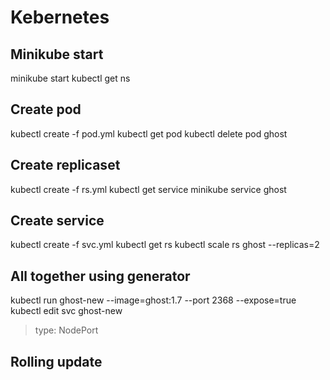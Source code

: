 # Kebernetes

## Minikube start
minikube start
kubectl get ns

## Create pod
kubectl create -f pod.yml
kubectl get pod
kubectl delete pod ghost

## Create replicaset
kubectl create -f rs.yml
kubectl get service
minikube service ghost

## Create service
kubectl create -f svc.yml
kubectl get rs
kubectl scale rs ghost --replicas=2

## All together using generator
kubectl run ghost-new --image=ghost:1.7 --port 2368 --expose=true
kubectl edit svc ghost-new 
>type: NodePort

## Rolling update


